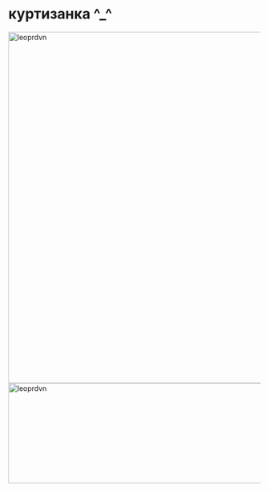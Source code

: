 # куртизанка ^_^ 
<img width="2700" height="700" alt="leoprdvn" src="https://i.pinimg.com/736x/af/ce/21/afce2189b345f61d0e289cf002f9981f.jpg" />
<img width="2700" height="200" alt="leoprdvn" src="https://i.pinimg.com/originals/3f/40/42/3f40423957d94237dc3fa2cd9cc681fc.gif" />

